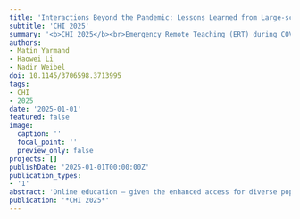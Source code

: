 ```yaml
---
title: 'Interactions Beyond the Pandemic: Lessons Learned from Large-scale Emergency Remote Teaching in Higher Education'
subtitle: 'CHI 2025'
summary: '<b>CHI 2025</b><br>Emergency Remote Teaching (ERT) during COVID-19 offered a unique chance to study online higher education at scale, beyond traditional lab settings. Through a review of 22 empirical studies, we analyzed how online classrooms addressed different types of interaction. Our findings highlight the need for future research that centers Learner-Content interaction as a way to balance flexibility with structure—especially as ERT may continue to shape education going forward.'
authors:
- Matin Yarmand
- Haowei Li
- Nadir Weibel
doi: 10.1145/3706598.3713995
tags:
- CHI
- 2025
date: '2025-01-01'
featured: false
image:
  caption: ''
  focal_point: ''
  preview_only: false
projects: []
publishDate: '2025-01-01T00:00:00Z'
publication_types:
- '1'
abstract: 'Online education — given the enhanced access for diverse populations and flexible participation — has been a topic of interest for many computer science and learning science researchers. The sudden shift to online settings during the COVID-19 Emergency Remote Teaching (ERT) provided a valuable opportunity to examine the use of educational technologies on a global scale with various digital readiness skills, beyond many past works that relied on small lab studies. Following a PRISMA-inspired methodology grounded on Moore’s three types of classroom interaction, this descriptive review investigates 22 empirical research papers published during the COVID-19 ERT era focused on higher-education online classrooms. We explore the empirical evidence reported in the collected corpus, and given how ERT remains a likely future occurrence, we suggest key directions for future research, including a new learning paradigm that centralizes and augments Learner-Content interaction to balance between flexibility and structure of online learning.'
publication: '*CHI 2025*'
---
```

